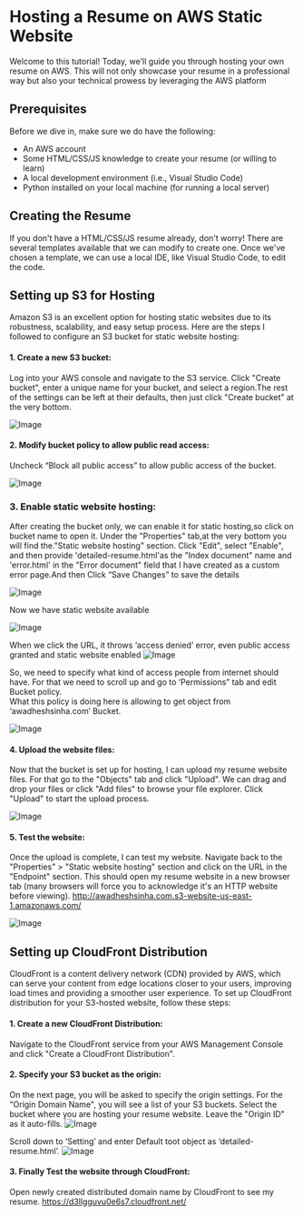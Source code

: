 # Hosting a Resume on AWS Static Website

Welcome to this tutorial! Today, we'll guide you through hosting your own resume on AWS. This will not only showcase your resume in a professional way but also your technical prowess by leveraging the AWS platform
## Prerequisites
Before we dive in, make sure we do have the following:
- An AWS account
- Some HTML/CSS/JS knowledge to create your resume (or willing to learn)
- A local development environment (i.e., Visual Studio Code)
- Python installed on your local machine (for running a local server)

## Creating the Resume
  If you don't have a HTML/CSS/JS resume already, don't worry! There are several templates available that we can modify to create one. Once we've chosen a template, we can use a local IDE, like Visual Studio Code, to edit the code.

## Setting up S3 for Hosting
Amazon S3 is an excellent option for hosting static websites due to its robustness, scalability, and easy setup process. Here are the steps I followed to configure an S3 bucket for static website hosting:
  #### 1.	Create a new S3 bucket:
   Log into your AWS console and navigate to the S3 service. Click "Create bucket", enter a unique name for your
   bucket, and select a region.The rest of the settings can be left at their defaults, then just click "Create bucket" 
   at the very bottom.
    
![Image](https://github.com/Awadheshks/assets/blob/d9c4e2f9da0c5b82706e47484b98853dc838363d/StaticWebsite/Bucket-creation.png)

  #### 2.	Modify bucket policy to allow public read access:
   Uncheck “Block all public access” to allow public access of the bucket.
    
![Image](https://github.com/Awadheshks/assets/blob/d9c4e2f9da0c5b82706e47484b98853dc838363d/StaticWebsite/Bucket-policy.png)

  ### 3.	Enable static website hosting:
   After creating the bucket only, we can enable it for static hosting,so click on bucket name to open it. Under the
   "Properties" tab,at the very bottom you will find the."Static website hosting" section. Click "Edit", select "Enable",
   and then provide 'detailed-resume.html'as the "Index document" name and 'error.html' in the "Error document" field that
   I have created as a	custom error page.And then Click “Save Changes” to save the details
     
 ![Image](https://github.com/Awadheshks/assets/blob/d9c4e2f9da0c5b82706e47484b98853dc838363d/StaticWebsite/StaticWebsite_hosting.png)


Now we have static website available

![Image](https://github.com/Awadheshks/assets/blob/d9c4e2f9da0c5b82706e47484b98853dc838363d/StaticWebsite/StaticWebsite_url.png)

  When we click the URL, it throws ‘access denied’ error, even public access granted and static website enabled
![Image](https://github.com/Awadheshks/assets/blob/d9c4e2f9da0c5b82706e47484b98853dc838363d/StaticWebsite/Error-Accesdenied.png)

   So, we need to specify what kind of access people from internet should have. For that we need to scroll up and go to ‘Permissions” tab and edit Bucket policy.    
   What this policy is doing here is allowing to get object from ‘awadheshsinha.com’ Bucket.

![Image](https://github.com/Awadheshks/assets/blob/d9c4e2f9da0c5b82706e47484b98853dc838363d/StaticWebsite/Bucket_policy.png)

  #### 4.	Upload the website files:
   Now that the bucket is set up for hosting, I can upload my resume website files. For that go to the "Objects" tab and click "Upload". 
   We can drag and drop your files or click "Add files" to browse your file explorer. Click "Upload" to start the upload process. 

![Image](https://github.com/Awadheshks/assets/blob/d9c4e2f9da0c5b82706e47484b98853dc838363d/StaticWebsite/Files_upload.png)

  #### 5.	Test the website:
   Once the upload is complete, I can test my website. Navigate back to the "Properties" > "Static website hosting" 
   section and click on the URL in the "Endpoint" section. This should open my resume website in a new browser tab
   (many browsers will force you to acknowledge it's an HTTP website before viewing).
        http://awadheshsinha.com.s3-website-us-east-1.amazonaws.com/

 ![Image](https://github.com/Awadheshks/assets/blob/d9c4e2f9da0c5b82706e47484b98853dc838363d/StaticWebsite/Resume_screenshot.png)

 ## Setting up CloudFront Distribution
  CloudFront is a content delivery network (CDN) provided by AWS, which can serve your content from edge locations closer to your users,
  improving load times and providing a smoother user experience. To set up CloudFront distribution for your S3-hosted website, follow these steps:

#### 1.	Create a new CloudFront Distribution:
  Navigate to the CloudFront service from your AWS Management Console and click "Create a CloudFront Distribution".

#### 2.	Specify your S3 bucket as the origin:
   On the next page, you will be asked to specify the origin settings. For the "Origin Domain Name", you will see a 
   list of your S3 buckets. Select the bucket where you are hosting your resume website. Leave the "Origin ID" as it auto-fills.
![Image](https://github.com/Awadheshks/assets/blob/d9c4e2f9da0c5b82706e47484b98853dc838363d/StaticWebsite/Create_distribution.png)

   Scroll down to ‘Setting’ and enter Default toot object as ‘detailed-resume.html’.
![Image](https://github.com/Awadheshks/assets/blob/d9c4e2f9da0c5b82706e47484b98853dc838363d/StaticWebsite/Create_distribution_setting.png)

#### 3. Finally Test the website through CloudFront:
  Open newly created distributed domain name by CloudFront to see my resume.
          https://d3llgguvu0e6s7.cloudfront.net/









